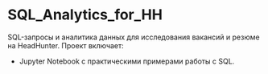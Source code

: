 # SQL_Analytics_for_HH

SQL-запросы и аналитика данных для исследования вакансий и резюме на HeadHunter. 
Проект включает:
- Jupyter Notebook с практическими примерами работы с SQL.

